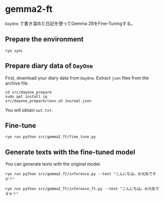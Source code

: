 # gemma2-ft

`DayOne` で書き溜めた日記を使ってGemma 2BをFine-Tuningする。

## Prepare the environment

```shell
rye sync
```

## Prepare diary data of `DayOne`

First, download your diary data from `DayOne`.
Extract `json` files from the archive file.

```shell
cd src/dayone_prepare
sudo apt install jq
src/dayone_prepare/conv.sh Journal.json
```

You will obtain `out.txt`.

## Fine-tune

```shell
rye run python src/gemma2_ft/fine_tune.py
```

## Generate texts with the fine-tuned model

You can generate texts with the original model.
```shell
rye run python src/gemma2_ft/inference.py --text "こんにちは。お元気ですか？"
```

```shell
rye run python src/gemma2_ft/inference_ft.py --text "こんにちは。お元気ですか？"
```


